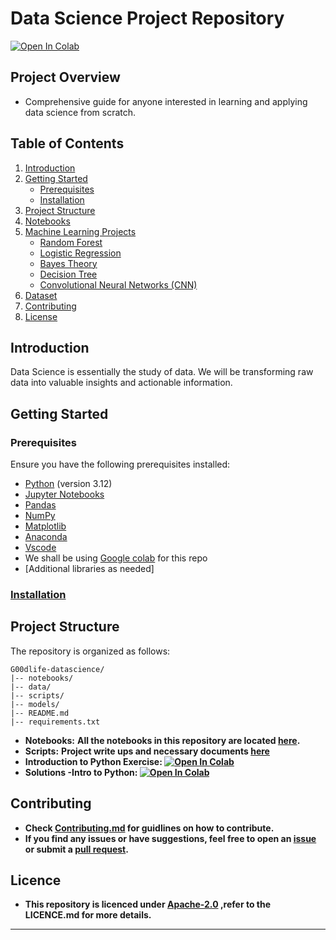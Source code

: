
# Data Science Project Repository
<a href="https://colab.research.google.com/drive/1r4-o2mMRvXwmvKiDNLuE-SsvrJgyxi_g#scrollTo=7mjGtqJmZxgW" target="_parent"><img src="https://colab.research.google.com/assets/colab-badge.svg" alt="Open In Colab"/></a>
## Project Overview

- Comprehensive guide for anyone interested in learning and applying data science from scratch.
## Table of Contents

1. [Introduction](#introduction)
2. [Getting Started](#getting-started)
   - [Prerequisites](#prerequisites)
   - [Installation](https://github.com/swalehmwadime/G00dlife-datascience/blob/main/Contributing.md)
3. [Project Structure](#project-structure)
4. [Notebooks](https://github.com/swalehmwadime/G00dlife-datascience/blob/main/Notebook_links.md)
5. [Machine Learning Projects](#machine-learning-projects)
   - [Random Forest](https://colab.research.google.com/drive/1E6SUVg0U7JzkikkXCPIlSVaSuG_Ma1iL#scrollTo=n4JCAoOGYOkh)
   - [Logistic Regression](https://colab.research.google.com/drive/1eZP7a6Ss1m9yAcpXjqYbclJ1qX34zpaN#scrollTo=0AiNqv2LrSKU)
   - [Bayes Theory](https://colab.research.google.com/drive/1ePDoO5bz1TSkbC6r5f4xjivqTV0xLI2O#scrollTo=0dSMlEx3KoL4)
   - [Decision Tree](https://colab.research.google.com/drive/1b6QTAaPerHGlT1NC4uV4v7w3I2bA0kgo#scrollTo=cf7bKZIZIXVA)
   - [Convolutional Neural Networks (CNN)](https://colab.research.google.com/drive/11oTKn-_DsMX5716Esg9wMTO4Mkr5l6Su#scrollTo=DyJ2w63lXWQX)   
6. [Dataset](#dataset)
7. [Contributing](#contributing)
8. [License](https://github.com/swalehmwadime/G00dlife-datascience/blob/main/LICENSE)

## Introduction 
Data Science is essentially the study of data. We will be transforming raw data into valuable insights and actionable information.
## Getting Started

### Prerequisites

Ensure you have the following prerequisites installed:

- [Python](https://www.python.org/) (version 3.12)
- [Jupyter Notebooks](https://jupyter.org/)
- [Pandas](https://pandas.pydata.org/)
- [NumPy](https://numpy.org/)
- [Matplotlib](https://matplotlib.org/)
- [Anaconda](https://www.anaconda.com/download)
- [Vscode](https://code.visualstudio.com/download)
- We shall be using [Google colab](https://colab.google/) for this repo
- [Additional libraries as needed]

### [Installation](https://github.com/swalehmwadime/G00dlife-datascience/blob/main/Contributing.md)

## Project Structure

The repository is organized as follows:

```
G00dlife-datascience/
|-- notebooks/
|-- data/
|-- scripts/
|-- models/
|-- README.md
|-- requirements.txt
```

- **Notebooks:** <b>All the notebooks in this repository are located [here](https://github.com/swalehmwadime/G00dlife-datascience/blob/main/Notebook_links.md).</b>
- **Scripts:** <b>Project write ups and necessary documents [here](https://github.com/swalehmwadime/G00dlife-datascience/tree/main/Scripts)
- **Introduction to Python Exercise:** <a href="https://colab.research.google.com/drive/1eLem7h6zmmqa0UKoAgtV_0v0aAJi3fEA?authuser=0#scrollTo=HfR4zYkH9zjJ" target="_parent"><img src="https://colab.research.google.com/assets/colab-badge.svg" alt="Open In Colab"/></a>
- **Solutions -Intro to Python:** <a href="https://colab.research.google.com/drive/1M_v7d84JxX4RMj61kNhNEf34tpaFKNnh#scrollTo=Y28E8Sr3DZfi" target="_parent"><img src="https://colab.research.google.com/assets/colab-badge.svg" alt="Open In Colab"/></a>
## Contributing
- Check [Contributing.md](https://github.com/swalehmwadime/G00dlife-datascience/blob/main/Contributing.md) for guidlines on how to contribute.<br>
- If you find any issues or have suggestions, feel free to open an [issue](https://github.com/swalehmwadime/G00dlife-datascience/issues) 
or submit a [pull request](https://github.com/swalehmwadime/G00dlife-datascience/pulls). <br>


## Licence 
- This repository is licenced under [Apache-2.0](https://github.com/swalehmwadime/G00dlife-datascience/blob/main/LICENSE) ,refer to the LICENCE.md for more details.
---
